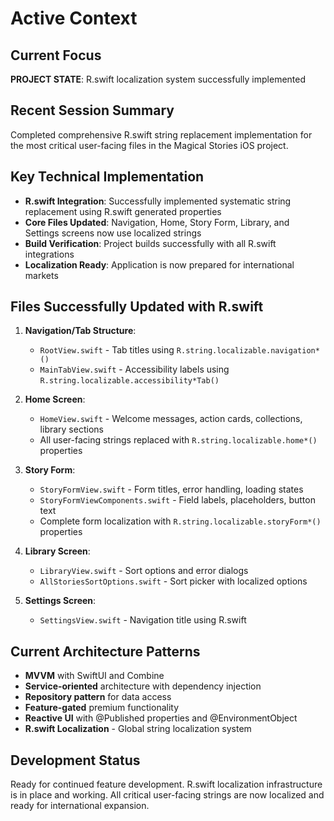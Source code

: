 # Active Context

## Current Focus
**PROJECT STATE**: R.swift localization system successfully implemented

## Recent Session Summary
Completed comprehensive R.swift string replacement implementation for the most critical user-facing files in the Magical Stories iOS project.

## Key Technical Implementation
- **R.swift Integration**: Successfully implemented systematic string replacement using R.swift generated properties
- **Core Files Updated**: Navigation, Home, Story Form, Library, and Settings screens now use localized strings
- **Build Verification**: Project builds successfully with all R.swift integrations
- **Localization Ready**: Application is now prepared for international markets

## Files Successfully Updated with R.swift
1. **Navigation/Tab Structure**: 
   - `RootView.swift` - Tab titles using `R.string.localizable.navigation*()` 
   - `MainTabView.swift` - Accessibility labels using `R.string.localizable.accessibility*Tab()`

2. **Home Screen**: 
   - `HomeView.swift` - Welcome messages, action cards, collections, library sections
   - All user-facing strings replaced with `R.string.localizable.home*()` properties

3. **Story Form**: 
   - `StoryFormView.swift` - Form titles, error handling, loading states
   - `StoryFormViewComponents.swift` - Field labels, placeholders, button text
   - Complete form localization with `R.string.localizable.storyForm*()` properties

4. **Library Screen**:
   - `LibraryView.swift` - Sort options and error dialogs
   - `AllStoriesSortOptions.swift` - Sort picker with localized options

5. **Settings Screen**:
   - `SettingsView.swift` - Navigation title using R.swift

## Current Architecture Patterns
- **MVVM** with SwiftUI and Combine
- **Service-oriented** architecture with dependency injection
- **Repository pattern** for data access
- **Feature-gated** premium functionality
- **Reactive UI** with @Published properties and @EnvironmentObject
- **R.swift Localization** - Global string localization system

## Development Status
Ready for continued feature development. R.swift localization infrastructure is in place and working. All critical user-facing strings are now localized and ready for international expansion.